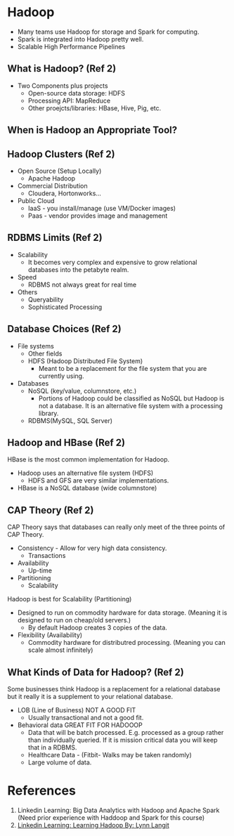 # Hadoop
* Many teams use Hadoop for storage and Spark for computing.
* Spark is integrated into Hadoop pretty well.
* Scalable High Performance Pipelines

## What is Hadoop? (Ref 2)
* Two Components plus projects
    * Open-source data storage: HDFS
    * Processing API: MapReduce
    * Other proejcts/libraries: HBase, Hive, Pig, etc.

## When is Hadoop an Appropriate Tool?

## Hadoop Clusters (Ref 2)
* Open Source (Setup Locally)
    * Apache Hadoop
* Commercial Distribution
    * Cloudera, Hortonworks...
* Public Cloud
    * IaaS - you install/manage (use VM/Docker images)
    * Paas - vendor provides image and management

## RDBMS Limits (Ref 2)
* Scalability
    * It becomes very complex and expensive to grow relational databases into
      the petabyte realm.
* Speed
    * RDBMS not always great for real time
* Others
    * Queryability
    * Sophisticated Processing

## Database Choices (Ref 2)
* File systems
    * Other fields
    * HDFS (Hadoop Distributed File System)
        * Meant to be a replacement for the file system that you are currently
          using.
* Databases
    * NoSQL (key/value, columnstore, etc.)
        * Portions of Hadoop could be classified as NoSQL but Hadoop is not a
          database. It is an alternative file system with a processing library.
    * RDBMS(MySQL, SQL Server)

## Hadoop and HBase (Ref 2)
HBase is the most common implementation for Hadoop.
* Hadoop uses an alternative file system (HDFS)
    * HDFS and GFS are very similar implementations.
* HBase is a NoSQL database (wide columnstore)

## CAP Theory (Ref 2)
CAP Theory says that databases can really only meet of the three points of CAP
Theory.
* Consistency - Allow for very high data consistency.
    * Transactions
* Availability
    * Up-time
* Partitioning
    * Scalability

Hadoop is best for Scalability (Partitioning)
* Designed to run on commodity hardware for data storage. (Meaning it is
  designed to run on cheap/old servers.)
    * By default Hadoop creates 3 copies of the data.
* Flexibility (Availability)
    * Commodity hardware for distributred processing. (Meaning you can scale
      almost infinitely)

## What Kinds of Data for Hadoop? (Ref 2)
Some businesses think Hadoop is a replacement for a relational database but it
really it is a supplement to your relational database.
* LOB (Line of Business) NOT A GOOD FIT
    * Usually transactional and not a good fit.
* Behavioral data GREAT FIT FOR HADOOOP
    * Data that will be batch processed. E.g. processed as a group rather than
      individually queried. If it is mission critical data you will keep that
      in a RDBMS.
    * Healthcare Data - (Fitbit- Walks may be taken randomly)
    * Large volume of data.



# References
1. Linkedin Learning: Big Data Analytics with Hadoop and Apache Spark (Need 
   prior experience with Haddoop and Spark for this course)
2. [Linkedin Learning: Learning Hadoop By: Lynn Langit](https://www.linkedin.com/learning/learning-hadoop-2/getting-started-with-hadoop?u=89092386)